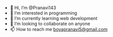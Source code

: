 - 👋 Hi, I’m @Pranavi143
- 👀 I’m interested in programming
- 🌱 I’m currently learning web development
- 💞️ I’m looking to collaborate on anyone
- 📫 How to reach me boyapranavi5@gmail.com

<!---
Pranavi143/Pranavi143 is a ✨ special ✨ repository because its `README.md` (this file) appears on your GitHub profile.
You can click the Preview link to take a look at your changes.
--->
